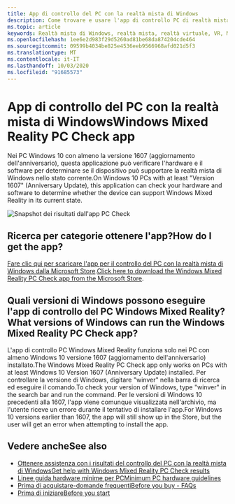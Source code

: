 ```yaml
---
title: App di controllo del PC con la realtà mista di Windows
description: Come trovare e usare l'app di controllo PC di realtà mista di Windows per testare la compatibilità del PC prima di acquistare un auricolare con la realtà mista di Windows.
ms.topic: article
keywords: Realtà mista di Windows, realtà mista, realtà virtuale, VR, MR, compatibile, compatibilità, PC, requisiti di sistema
ms.openlocfilehash: 1ee6e2d983f29d5260ad81be68da874204cde464
ms.sourcegitcommit: 09599b4034be825e4536eeb9566968afd021d5f3
ms.translationtype: MT
ms.contentlocale: it-IT
ms.lasthandoff: 10/03/2020
ms.locfileid: "91685573"
---
```

# <a name="windows-mixed-reality-pc-check-app"></a><span data-ttu-id="49c48-104">App di controllo del PC con la realtà mista di Windows</span><span class="sxs-lookup"><span data-stu-id="49c48-104">Windows Mixed Reality PC Check app</span></span>

<span data-ttu-id="49c48-105">Nei PC Windows 10 con almeno la versione 1607 (aggiornamento dell'anniversario), questa applicazione può verificare l'hardware e il software per determinare se il dispositivo può supportare la realtà mista di Windows nello stato corrente.</span><span class="sxs-lookup"><span data-stu-id="49c48-105">On Windows 10 PCs with at least "Version 1607" (Anniversary Update), this application can check your hardware and software to determine whether the device can support Windows Mixed Reality in its current state.</span></span> 

![Snapshot dei risultati dall'app PC Check](images/450px-snapshot-of-results-from-pc-check-app.png)

## <a name="how-do-i-get-the-app"></a><span data-ttu-id="49c48-107">Ricerca per categorie ottenere l'app?</span><span class="sxs-lookup"><span data-stu-id="49c48-107">How do I get the app?</span></span>

<span data-ttu-id="49c48-108">[Fare clic qui per scaricare l'app per il controllo del PC con la realtà mista di Windows dalla Microsoft Store](https://www.microsoft.com/en-us/store/p/windows-mixed-reality-pc-check/9nzvl19n7cnc).</span><span class="sxs-lookup"><span data-stu-id="49c48-108">[Click here to download the Windows Mixed Reality PC Check app from the Microsoft Store](https://www.microsoft.com/en-us/store/p/windows-mixed-reality-pc-check/9nzvl19n7cnc).</span></span>

## <a name="what-versions-of-windows-can-run-the-windows-mixed-reality-pc-check-app"></a><span data-ttu-id="49c48-109">Quali versioni di Windows possono eseguire l'app di controllo del PC Windows Mixed Reality?</span><span class="sxs-lookup"><span data-stu-id="49c48-109">What versions of Windows can run the Windows Mixed Reality PC Check app?</span></span>

<span data-ttu-id="49c48-110">L'app di controllo PC Windows Mixed Reality funziona solo nei PC con almeno Windows 10 versione 1607 (aggiornamento dell'anniversario) installato.</span><span class="sxs-lookup"><span data-stu-id="49c48-110">The Windows Mixed Reality PC Check app only works on PCs with at least Windows 10 Version 1607 (Anniversary Update) installed.</span></span> <span data-ttu-id="49c48-111">Per controllare la versione di Windows, digitare "winver" nella barra di ricerca ed eseguire il comando.</span><span class="sxs-lookup"><span data-stu-id="49c48-111">To check your version of Windows, type "winver" in the search bar and run the command.</span></span> <span data-ttu-id="49c48-112">Per le versioni di Windows 10 precedenti alla 1607, l'app viene comunque visualizzata nell'archivio, ma l'utente riceve un errore durante il tentativo di installare l'app.</span><span class="sxs-lookup"><span data-stu-id="49c48-112">For Windows 10 versions earlier than 1607, the app will still show up in the Store, but the user will get an error when attempting to install the app.</span></span>

## <a name="see-also"></a><span data-ttu-id="49c48-113">Vedere anche</span><span class="sxs-lookup"><span data-stu-id="49c48-113">See also</span></span>
* [<span data-ttu-id="49c48-114">Ottenere assistenza con i risultati del controllo del PC con la realtà mista di Windows</span><span class="sxs-lookup"><span data-stu-id="49c48-114">Get help with Windows Mixed Reality PC Check results</span></span>](https://support.microsoft.com/en-us/help/4045777/windows-10-get-help-with-pc-compatibility-in-windows-mixed-reality)
* [<span data-ttu-id="49c48-115">Linee guida hardware minime per PC</span><span class="sxs-lookup"><span data-stu-id="49c48-115">Minimum PC hardware guidelines</span></span>](windows-mixed-reality-minimum-pc-hardware-compatibility-guidelines.md)
* [<span data-ttu-id="49c48-116">Prima di acquistare-domande frequenti</span><span class="sxs-lookup"><span data-stu-id="49c48-116">Before you buy - FAQs</span></span>](before-you-buy-faqs.md)
* [<span data-ttu-id="49c48-117">Prima di iniziare</span><span class="sxs-lookup"><span data-stu-id="49c48-117">Before you start</span></span>](before-you-start.md)
